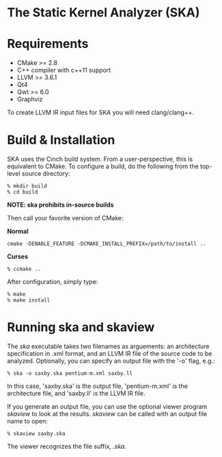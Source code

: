 # The Static Kernel Analyzer (SKA)

# Requirements

* CMake >= 2.8
* C++ compiler with c++11 support
* LLVM >= 3.6.1
* Qt4
* Qwt >= 6.0
* Graphviz

To create LLVM IR input files for SKA you will need clang/clang++.

# Build & Installation

SKA uses the Cinch build system.  From a user-perspective, this is
equivalent to CMake.  To configure a build, do the following from
the top-level source directory:

```
% mkdir build
% cd build
```
**NOTE: ska prohibits in-source builds**

Then call your favorite version of CMake:

**Normal**
```
cmake -DENABLE_FEATURE -DCMAKE_INSTALL_PREFIX=/path/to/install ..
```

**Curses**
```
% ccmake ..
```

After configuration, simply type:

```
% make
% make install
```

# Running ska and skaview

The *ska* executable takes two filenames as arguements: an architecture
specification in .xml format, and an LLVM IR file of the source code
to be analyzed.  Optionally, you can specify an output file with the
'-o' flag, e.g.:

```
% ska -o saxby.ska pentium-m.xml saxby.ll
```

In this case, 'saxby.ska' is the output file, 'pentium-m.xml' is the
architecture file, and 'saxby.ll' is the LLVM IR file.

If you generate an output file, you can use the optional viewer program
*skaview* to look at the results.  *skaview* can be called with an
output file name to open:

```
% skaview saxby.ska
```

The viewer recognizes the file suffix, *.ska*.
